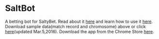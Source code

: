 # SaltBot
A betting bot for SaltyBet. 
Read about it [here](http://explosionduck.com/wp/story-of-a-betting-bot/) and learn how to use it [here](http://explosionduck.com/wp/so-you-want-to-use-saltbot/). Download sample data(match record and chromosome) above or click  [here](https://github.com/synkarius/saltbot/raw/master/SampleData_Mar_13_2016.zip)(updated Mar.5,2016). Download the app from the Chrome Store [here](https://chrome.google.com/webstore/detail/saltbot/bholoegapebhflljekancpcnajigaiih).
